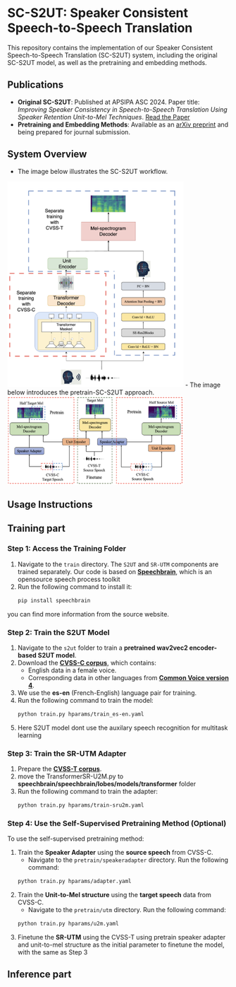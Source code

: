 
# SC-S2UT: Speaker Consistent Speech-to-Speech Translation

This repository contains the implementation of our Speaker Consistent Speech-to-Speech Translation (SC-S2UT) system, including the original SC-S2UT model, as well as the pretraining and embedding methods.

## Publications
- **Original SC-S2UT**: Published at APSIPA ASC 2024. Paper title: *Improving Speaker Consistency in Speech-to-Speech Translation Using Speaker Retention Unit-to-Mel Techniques*. [Read the Paper](http://www.apsipa2024.org/files/papers/97.pdf)
- **Pretraining and Embedding Methods**: Available as an [arXiv preprint](http://www.apsipa2024.org/files/papers/97.pdf) and being prepared for journal submission.

## System Overview
- The image below illustrates the SC-S2UT workflow.
<img src="figure/structure.png" alt="Speaker Retention Unit-to-Mel based Speaker Consistency S2UT System Workflow Overview" width="400">
- The image below introduces the pretrain-SC-S2UT approach.
<img src="figure/pretrain.png" alt="Illustration of the workflow for the Self-Supervised Pretrain and Finetune" width="400">

## Usage Instructions
## Training part


### Step 1: Access the Training Folder
1. Navigate to the `train` directory. The `S2UT` and `SR-UTM` components are trained separately.
Our code is based on  **[Speechbrain](https://github.com/speechbrain/speechbrain)**, which is an opensource speech process toolkit
2. Run the following command to install it:
   ```bash
   pip install speechbrain
you can find more information from the source website.

### Step 2: Train the S2UT Model
1. Navigate to the `s2ut` folder to train a **pretrained wav2vec2 encoder-based S2UT model**.
2. Download the **[CVSS-C corpus](https://github.com/google-research-datasets/cvss)**, which contains:
   - English data in a female voice.
   - Corresponding data in other languages from **[Common Voice version 4](https://commonvoice.mozilla.org/en/datasets)**.
3. We use the **es-en** (French-English) language pair for training.
4. Run the following command to train the model:
   ```bash
   python train.py hparams/train_es-en.yaml
5. Here S2UT model dont use the auxilary speech recognition for multitask learning

### Step 3: Train the SR-UTM Adapter
1. Prepare the **[CVSS-T corpus](https://github.com/google-research-datasets/cvss?tab=readme-ov-file)**.
2. move the TransformerSR-U2M.py to **speechbrain/speechbrain/lobes/models/transformer** folder
3. Run the following command to train the adapter:
   ```bash
   python train.py hparams/train-sru2m.yaml

### Step 4: Use the Self-Supervised Pretraining Method (Optional)
To use the self-supervised pretraining method:
1. Train the **Speaker Adapter** using the **source speech** from CVSS-C.
   - Navigate to the `pretrain/speakeradapter` directory. Run the following command:
   ```bash
   python train.py hparams/adapter.yaml
2. Train the **Unit-to-Mel structure** using the **target speech** data from CVSS-C.
   - Navigate to the `pretrain/utm` directory. Run the following command:
   ```bash
   python train.py hparams/u2m.yaml
3. Finetune the **SR-UTM** using the CVSS-T
   using pretrain speaker adapter and unit-to-mel structure as the initial parameter to finetune the model, with the same as Step 3

## Inference part
